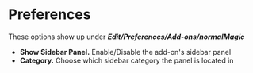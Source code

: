 # Preferences

These options show up under ***Edit/Preferences/Add-ons/normalMagic***

- **Show Sidebar Panel.** Enable/Disable the add-on's sidebar panel
- **Category.** Choose which sidebar category the panel is located in